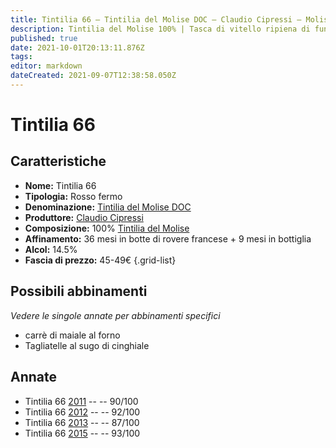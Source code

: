 ```yaml
---
title: Tintilia 66 – Tintilia del Molise DOC – Claudio Cipressi – Molise (IT) – 45-49€ – 3★-5★
description: Tintilia del Molise 100% | Tasca di vitello ripiena di funghi – Tagliatelle al sugo di cinghiale
published: true
date: 2021-10-01T20:13:11.876Z
tags: 
editor: markdown
dateCreated: 2021-09-07T12:38:58.050Z
---
```


# Tintilia 66

## Caratteristiche
- **Nome:** Tintilia 66
- **Tipologia:** Rosso fermo
- **Denominazione:** [Tintilia del Molise DOC](/denominazioni/Italia/Molise/DOC/Tintilia-del-Molise) 
- **Produttore:** [Claudio Cipressi](/produttori/Italia/Molise/Claudio-Cipressi) 
- **Composizione:** 100% [Tintilia del Molise](/vitigni/Italia/tintilia-del-molise)
- **Affinamento:** 36 mesi in botte di rovere francese + 9 mesi in bottiglia
- **Alcol:** 14.5%
- **Fascia di prezzo:** 45-49€
{.grid-list}



## Possibili abbinamenti
*Vedere le singole annate per abbinamenti specifici*

-  carrè di maiale al forno
-  Tagliatelle al sugo di cinghiale

## Annate
- Tintilia 66 [2011](/vini/Italia/Molise/Claudio-Cipressi/Tintilia-66/2011) -- <span class="star-4"></span> -- 90/100
- Tintilia 66 [2012](/vini/Italia/Molise/Claudio-Cipressi/Tintilia-66/2012) -- <span class="star-5"></span> -- 92/100
- Tintilia 66 [2013](/vini/Italia/Molise/Claudio-Cipressi/Tintilia-66/2013) -- <span class="star-3"></span> -- 87/100
- Tintilia 66 [2015](/vini/Italia/Molise/Claudio-Cipressi/Tintilia-66/2015) -- <span class="star-5"></span> -- 93/100




